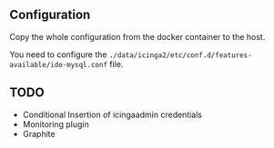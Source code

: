 ## Configuration
Copy the whole configuration from the docker container to the host.

You need to configure the `./data/icinga2/etc/conf.d/features-available/ido-mysql.conf` file.

## TODO
- Conditional Insertion of icingaadmin credentials
- Monitoring plugin
- Graphite